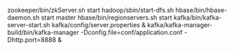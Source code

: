 zookeeper/bin/zkServer.sh start
hadoop/sbin/start-dfs.sh
hbase/bin/hbase-daemon.sh start master
hbase/bin/regionservers.sh start
kafka/bin/kafka-server-start.sh kafka/config/server.properties &
kafka/kafka-manager-build/bin/kafka-manager  -Dconfig.file=conf/application.conf  -Dhttp.port=8888 &